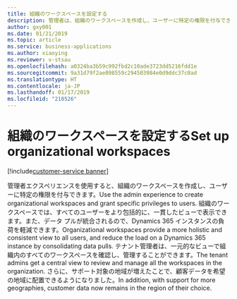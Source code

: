 ```yaml
---
title: 組織のワークスペースを設定する
description: 管理者は、組織のワークスペースを作成し、ユーザーに特定の権限を付与できます。
author: gxy001
ms.date: 01/21/2019
ms.topic: article
ms.service: business-applications
ms.author: xiaoying
ms.reviewer: v-stsau
ms.openlocfilehash: a0324ba3b59c992fbd2c10ade3723dd5216fdd1e
ms.sourcegitcommit: 9a31d79f2ae098559c294503984e0d9ddc37c0ad
ms.translationtype: HT
ms.contentlocale: ja-JP
ms.lasthandoff: 01/17/2019
ms.locfileid: "210526"
---
```

# <a name="set-up-organizational-workspaces"></a><span data-ttu-id="976ad-103">組織のワークスペースを設定する</span><span class="sxs-lookup"><span data-stu-id="976ad-103">Set up organizational workspaces</span></span> 
[!include[customer-service banner](../../../includes/customer-service.md)]


<span data-ttu-id="976ad-104">管理者エクスペリエンスを使用すると、組織のワークスペースを作成し、ユーザーに特定の権限を付与できます。</span><span class="sxs-lookup"><span data-stu-id="976ad-104">Use the admin experience to create organizational workspaces and grant specific privileges to users.</span></span> <span data-ttu-id="976ad-105">組織のワークスペースでは、すべてのユーザーをより包括的に、一貫したビューで表示できます。また、データ プルが統合されるので、Dynamics 365 インスタンスの負荷を軽減できます。</span><span class="sxs-lookup"><span data-stu-id="976ad-105">Organizational workspaces provide a more holistic and consistent view to all users, and reduce the load on a Dynamics 365 instance by consolidating data pulls.</span></span> <span data-ttu-id="976ad-106">テナント管理者は、一元的なビューで組織内のすべてのワークスペースを確認し、管理することができます。</span><span class="sxs-lookup"><span data-stu-id="976ad-106">The tenant admins get a central view to review and manage all the workspaces in the organization.</span></span> <span data-ttu-id="976ad-107">さらに、サポート対象の地域が増えたことで、顧客データを希望の地域に配置できるようになりました。</span><span class="sxs-lookup"><span data-stu-id="976ad-107">In addition, with support for more geographies, customer data now remains in the region of their choice.</span></span>
